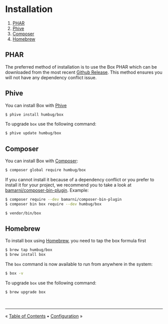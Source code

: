 # Installation

1. [PHAR](#phar)
1. [Phive](#phive)
1. [Composer](#composer)
1. [Homebrew](#homebrew)


## PHAR

The preferred method of installation is to use the Box PHAR which can be downloaded from the most recent
[Github Release][releases]. This method ensures you will not have any dependency conflict issue.


## Phive

You can install Box with [Phive][phive]

```bash
$ phive install humbug/box
```

To upgrade `box` use the following command:

```bash
$ phive update humbug/box
```


## Composer

You can install Box with [Composer][composer]:

```bash
$ composer global require humbug/box
```

If you cannot install it because of a dependency conflict or you prefer to install it for your project, we recommend
you to take a look at [bamarni/composer-bin-plugin][bamarni/composer-bin-plugin]. Example:

```bash
$ composer require --dev bamarni/composer-bin-plugin
$ composer bin box require --dev humbug/box

$ vendor/bin/box
```

## Homebrew

To install box using [Homebrew](https://brew.sh), you need to tap the box formula first

```bash
$ brew tap humbug/box
$ brew install box
```

The `box` command is now available to run from anywhere in the system:

```bash
$ box -v
```

To upgrade `box` use the following command:

```bash
$ brew upgrade box
```

<br />
<hr />

« [Table of Contents](/) • [Configuration](configuration.md#configuration) »


[releases]: https://github.com/humbug/box/releases
[composer]: https://getcomposer.org
[bamarni/composer-bin-plugin]: https://github.com/bamarni/composer-bin-plugin
[phive]: https://github.com/phar-io/phive
